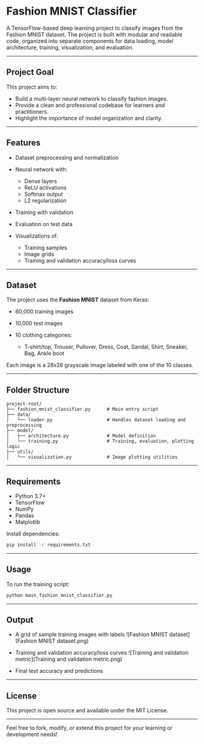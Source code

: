 # Fashion MNIST Classifier

A TensorFlow-based deep learning project to classify images from the Fashion MNIST dataset. The project is built with modular and readable code, organized into separate components for data loading, model architecture, training, visualization, and evaluation.

---

## Project Goal

This project aims to:

* Build a multi-layer neural network to classify fashion images.
* Provide a clean and professional codebase for learners and practitioners.
* Highlight the importance of model organization and clarity.

---

## Features

* Dataset preprocessing and normalization
* Neural network with:

  * Dense layers
  * ReLU activations
  * Softmax output
  * L2 regularization
* Training with validation
* Evaluation on test data
* Visualizations of:

  * Training samples
  * Image grids
  * Training and validation accuracy/loss curves

---

## Dataset

The project uses the **Fashion MNIST** dataset from Keras:

* 60,000 training images
* 10,000 test images
* 10 clothing categories:

  * T-shirt/top, Trouser, Pullover, Dress, Coat, Sandal, Shirt, Sneaker, Bag, Ankle boot

Each image is a 28x28 grayscale image labeled with one of the 10 classes.

---

## Folder Structure

```
project-root/
├── fashion_mnist_classifier.py      # Main entry script
├── data/
│   └── loader.py                    # Handles dataset loading and preprocessing
├── model/
│   ├── architecture.py              # Model definition
│   └── training.py                  # Training, evaluation, plotting logic
├── utils/
│   └── visualization.py             # Image plotting utilities
```

---

## Requirements

* Python 3.7+
* TensorFlow
* NumPy
* Pandas
* Matplotlib

Install dependencies:

```bash
pip install -r requirements.txt
```

---

## Usage

To run the training script:

```bash
python main_fashion_mnist_classifier.py
```

---

## Output

* A grid of sample training images with labels
![Fashion MNIST dataset](Fashion MNIST dataset.png)
  
* Training and validation accuracy/loss curves
![Training and validation metric](Training and validation metric.png)
  
* Final test accuracy and predictions

---

## License

This project is open source and available under the MIT License.

---

Feel free to fork, modify, or extend this project for your learning or development needs!
